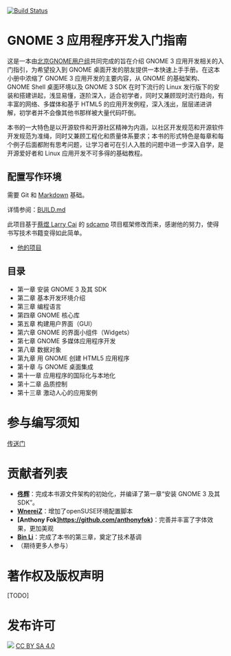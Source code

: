 [![Build Status](https://drone.io/github.com/beijinggug/gnome3-app-book/status.png)](https://drone.io/github.com/beijinggug/gnome3-app-book/latest)

# GNOME 3 应用程序开发入门指南 #

这是一本由[北京GNOME用户组](http://www.bjgug.org/)共同完成的旨在介绍 GNOME 3 应用开发相关的入门指引，为希望投入到 GNOME 桌面开发的朋友提供一本快速上手手册。在这本小册中浓缩了 GNOME 3 应用开发的主要内容，从 GNOME 的基础架构、GNOME Shell 桌面环境以及 GNOME 3 SDK 在时下流行的 Linux 发行版下的安装和搭建讲起，浅显易懂，逐阶深入，适合初学者，同时又兼顾现时流行趋向，有丰富的网络、多媒体和基于 HTML5 的应用开发例程，深入浅出，层层递进讲解，初学者并不会像其他书那样被大量代码吓倒。

本书的一大特色是以开源软件和开源社区精神为内涵，以社区开发规范和开源软件开发规范为准绳，同时又兼顾工程化和质量体系要求；本书的形式特色是每章和每个例子后面都附有思考问题，让学习者可在引人入胜的问题中进一步深入自学，是开源爱好者和 Linux 应用开发不可多得的基础教程。

## 配置写作环境

需要 Git 和 [Markdown](https://help.github.com/articles/github-flavored-markdown) 基础。

详情参阅：[BUILD.md](BUILD.md)

此项目基于[蔡煜 Larry Cai](http://larrycaiyu.com/) 的 [sdcamp](https://github.com/larrycai/sdcamp/) 项目框架修改而来，感谢他的努力，使得书写技术书籍变得如此简单。
 * [他的项目](https://github.com/larrycai/sdcamp/)

## 目录

 * 第一章 安装 GNOME 3 及其 SDK
 * 第二章 基本开发环境介绍
 * 第三章 编程语言
 * 第四章 GNOME 核心库
 * 第五章 构建用户界面（GUI）
 * 第六章 GNOME 的界面小组件（Widgets）
 * 第七章 GNOME 多媒体应用程序开发
 * 第八章 数据对象
 * 第九章 用 GNOME 创建 HTML5 应用程序
 * 第十章 与 GNOME 桌面集成
 * 第十一章 应用程序的国际化与本地化
 * 第十二章 品质控制
 * 第十三章 激动人心的应用案例


# 参与编写须知 #

[传送门](https://github.com/beijinggug/gnome3-app-book/wiki/CONTRIBUTION)

# 贡献者列表

- **[佟辉](https://github.com/tonghuix)**：完成本书源文件架构的初始化，并编译了第一章“安装 GNOME 3 及其 SDK”。
- **[WnereiZ](https://github.com/wnereiz)**：增加了openSUSE环境配置脚本
- **[Anthony Fok]https://github.com/anthonyfok)**：完善并丰富了字体效果，更加美观
- **[Bin Li](https://github.com/binli)**：完成了本书的第三章，奠定了技术基调
- （期待更多人参与）

# 著作权及版权声明 #

[TODO]


# 发布许可 #

![](http://i.creativecommons.org/l/by-sa/4.0/88x31.png)  [CC BY SA 4.0](http://creativecommons.org/licenses/by-sa/4.0/)

